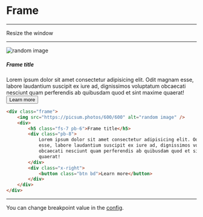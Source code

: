# Frame

---

Resize the window

---

<div class="frame">
    <img src="https://picsum.photos/600/600" alt="random image" />
    <div>
        <h5 class="fs-7 pb-6">Frame title</h5>
        <div class="pb-8">
            Lorem ipsum dolor sit amet consectetur adipisicing elit. Odit magnam
            esse, labore laudantium suscipit ex iure ad, dignissimos voluptatum
            obcaecati nesciunt quam perferendis ab quibusdam quod et sint maxime
            quaerat!
        </div>
        <div class="x-right">
            <button class="btn bd">Learn more</button>
        </div>
    </div>
</div>

```html
<div class="frame">
    <img src="https://picsum.photos/600/600" alt="random image" />
    <div>
        <h5 class="fs-7 pb-6">Frame title</h5>
        <div class="pb-8">
            Lorem ipsum dolor sit amet consectetur adipisicing elit. Odit magnam
            esse, labore laudantium suscipit ex iure ad, dignissimos voluptatum
            obcaecati nesciunt quam perferendis ab quibusdam quod et sint maxime
            quaerat!
        </div>
        <div class="x-right">
            <button class="btn bd">Learn more</button>
        </div>
    </div>
</div>
```

---

You can change breakpoint value in the [config](../config#other-brakpoints).
